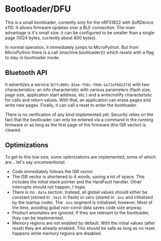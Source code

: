 # Bootloader/DFU

This is a small bootloader, currently only for the nRF51822 with SoftDevice
s110. It allows firmware updates over a BLE connection. The main advantage is
it's small size: it can be configured to be smaller than a single page (1024
bytes, currently about 800 bytes).

In normal operation, it immediately jumps to MicroPython. But from MicroPython
there is a call (machine.bootloader()) which resets with a flag to stay in
bootloader mode.

## Bluetooth API

It advertizes a service (`67fc0001-83ae-f58c-f84b-ba72efb822f4`) with two
characteristics: an info characteristic with various parameters (flash size,
page size, application start address, etc.) and a write/notify characteristic
for calls and return values. With that, an application can erase pages and write
new pages. Finally, it can call a reset to enter the bootloader.

There is no verification of any kind implemented yet. Security relies on the
fact that the bootloader can only be entered via a command in the running
firmware or as long as the first page of the firmware (the ISR vector) is
cleared.

## Optimizations

To get to this low size, some optimizations are implemented, some of which
are... let's say unconventional.

  * Code immediately follows the ISR vector.
  * The ISR vector is shortened to 4 words, saving a lot of space. This includes
    the initial stack pointer and the HardFault handler. Other interrupts should
    not happen, I hope.
  * There is no `.data` section. Instead, all global values should either be
    constant (stored in `.text` in flash) or zero (stored in `.bss` and
    initialized by the startup code). The `.bss` segment is initialized,
    however. Most of the time, avoiding gobal non-const data saves code size
    anyway.
  * Product anomalies are ignored. If they are relevant to the bootloader, they
    can be implemented.
  * Memory regions are not enabled by default. With the initial values (after
    reset) they are already enabled. This should be safe as long as no reset
    happens while memory regions are disabled.
